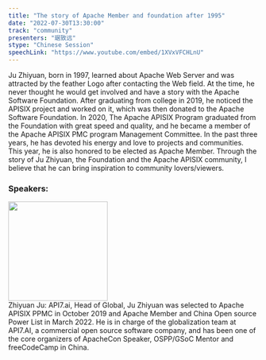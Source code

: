 ```yaml
---
title: "The story of Apache Member and foundation after 1995"
date: "2022-07-30T13:30:00"
track: "community"
presenters: "琚致远"
stype: "Chinese Session"
speechLink: "https://www.youtube.com/embed/1XVxVFCHLnU"
---
```

Ju Zhiyuan, born in 1997, learned about Apache Web Server and was attracted by the feather Logo after contacting the Web field. At the time, he never thought he would get involved and have a story with the Apache Software Foundation. After graduating from college in 2019, he noticed the APISIX project and worked on it, which was then donated to the Apache Software Foundation. In 2020, The Apache APISIX Program graduated from the Foundation with great speed and quality, and he became a member of the Apache APISIX PMC program Management Committee. In the past three years, he has devoted his energy and love to projects and communities. This year, he is also honored to be elected as Apache Member. Through the story of Ju Zhiyuan, the Foundation and the Apache APISIX community, I believe that he can bring inspiration to community lovers/viewers.
 ### Speakers: 
 <img src="images/speaker/1009.png" width="200" /><br>Zhiyuan Ju: API7.ai, Head of Global, Ju Zhiyuan was selected to Apache APISIX PPMC in October 2019 and Apache Member and China Open source Power List in March 2022. He is in charge of the globalization team at API7.AI, a commercial open source software company, and has been one of the core organizers of ApacheCon Speaker, OSPP/GSoC Mentor and freeCodeCamp in China.

 